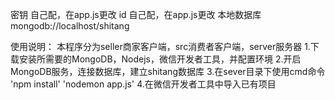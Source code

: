 密钥      自己配，在app.js更改
id	      自己配，在app.js更改
本地数据库 mongodb://localhost/shitang

使用说明：
本程序分为seller商家客户端，src消费者客户端，server服务器
1.下载安装所需要的MongoDB，Nodejs，微信开发者工具，并配置环境
2.开启MongoDB服务，连接数据库，建立shitang数据库
3.在sever目录下使用cmd命令
'npm install'
'nodemon app.js' 
4.在微信开发者工具中导入已有项目
